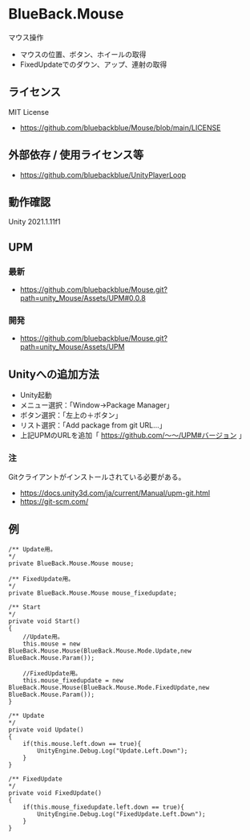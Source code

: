 # BlueBack.Mouse
マウス操作
* マウスの位置、ボタン、ホイールの取得
* FixedUpdateでのダウン、アップ、連射の取得

## ライセンス
MIT License
* https://github.com/bluebackblue/Mouse/blob/main/LICENSE

## 外部依存 / 使用ライセンス等
* https://github.com/bluebackblue/UnityPlayerLoop

## 動作確認
Unity 2021.1.11f1

## UPM
### 最新
* https://github.com/bluebackblue/Mouse.git?path=unity_Mouse/Assets/UPM#0.0.8
### 開発
* https://github.com/bluebackblue/Mouse.git?path=unity_Mouse/Assets/UPM

## Unityへの追加方法
* Unity起動
* メニュー選択：「Window->Package Manager」
* ボタン選択：「左上の＋ボタン」
* リスト選択：「Add package from git URL...」
* 上記UPMのURLを追加「 https://github.com/～～/UPM#バージョン 」
### 注
Gitクライアントがインストールされている必要がある。
* https://docs.unity3d.com/ja/current/Manual/upm-git.html
* https://git-scm.com/

## 例
```
/** Update用。
*/
private BlueBack.Mouse.Mouse mouse;

/** FixedUpdate用。
*/
private BlueBack.Mouse.Mouse mouse_fixedupdate;

/** Start
*/
private void Start()
{
	//Update用。
	this.mouse = new BlueBack.Mouse.Mouse(BlueBack.Mouse.Mode.Update,new BlueBack.Mouse.Param());

	//FixedUpdate用。
	this.mouse_fixedupdate = new BlueBack.Mouse.Mouse(BlueBack.Mouse.Mode.FixedUpdate,new BlueBack.Mouse.Param());
}

/** Update
*/
private void Update()
{
	if(this.mouse.left.down == true){
		UnityEngine.Debug.Log("Update.Left.Down");
	}
}

/** FixedUpdate
*/
private void FixedUpdate()
{
	if(this.mouse_fixedupdate.left.down == true){
		UnityEngine.Debug.Log("FixedUpdate.Left.Down");
	}
}
```

